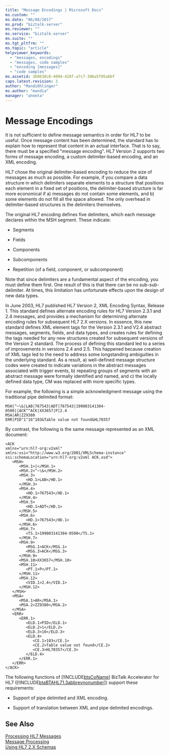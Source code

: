 ```yaml
---
title: "Message Encodings | Microsoft Docs"
ms.custom: ""
ms.date: "06/08/2017"
ms.prod: "biztalk-server"
ms.reviewer: ""
ms.service: "biztalk-server"
ms.suite: ""
ms.tgt_pltfrm: ""
ms.topic: "article"
helpviewer_keywords: 
  - "messages, encodings"
  - "messages, code samples"
  - "encoding [messages]"
  - "code samples"
ms.assetid: 360638c0-4094-428f-a7c7-306a5f95a6bf
caps.latest.revision: 3
author: "MandiOhlinger"
ms.author: "mandia"
manager: "anneta"
---
```

# Message Encodings
It is not sufficient to define message semantics in order for HL7 to be useful. Once message content has been determined, the standard has to explain how to represent that content in an actual interface. That is to say, there must be a specified "message encoding". HL7 Version 2 supports two forms of message encoding, a custom delimiter-based encoding, and an XML encoding.  
  
 HL7 chose the original delimiter-based encoding to reduce the size of messages as much as possible. For example, if you compare a data structure in which delimiters separate elements to a structure that positions each element in a fixed set of positions, the delimiter-based structure is far more economical if a) messages do not contain some elements, and b) some elements do not fill all the space allowed. The only overhead in delimiter-based structures is the delimiters themselves.  
  
 The original HL7 encoding defines five delimiters, which each message declares within the MSH segment. These indicate:  
  
-   Segments  
  
-   Fields  
  
-   Components  
  
-   Subcomponents  
  
-   Repetition (of a field, component, or subcomponent)  
  
 Note that since delimiters are a fundamental aspect of the encoding, you must define them first. One result of this is that there can be no sub-sub-delimiter. At times, this limitation has unfortunate effects upon the design of new data types.  
  
 In June 2003, HL7 published HL7 Version 2, XML Encoding Syntax, Release 1. This standard defines alternate encoding rules for HL7 Version 2.3.1 and 2.4 messages, and provides a mechanism for determining alternate encoding rules for subsequent HL7 2.X versions. In essence, this new standard defines XML element tags for the Version 2.3.1 and V2.4 abstract messages, segments, fields, and data types, and creates rules for defining the tags needed for any new structures created for subsequent versions of the Version 2 standard. The process of defining this standard led to a series of improvements in versions 2.4 and 2.5. This happened because creation of XML tags led to the need to address some longstanding ambiguities in the underlying standard. As a result, a) well-defined message structure codes were created to indicate variations in the abstract messages associated with trigger events, b) repeating groups of segments with an abstract message were formally identified and named, and c) the locally defined data type, CM was replaced with more specific types.  
  
 For example, the following is a simple acknowledgment message using the traditional pipe delimited format:  
  
```  
MSH|^~\&|LAB|767543|ADT|767543|199003141304-0500||ACK^^ACK|XX3657|P|2.4  
MSA|AR|ZZ9380  
ERR|PID^1^16^103&Table value not found&HL70357  
```  
  
 By contrast, the following is the same message represented as an XML document:  
  
```  
<ACK  
xmlns="urn:hl7-org:v2xml"  
xmlns:xsi="http://www.w3.org/2001/XMLSchema-instance"  
xsi:schemaLocation="urn:hl7-org:v2xml ACK.xsd">  
   <MSH>  
      <MSH.1>|</MSH.1>  
      <MSH.2>^~\&</MSH.2>  
      <MSH.3>  
         <HD.1>LAB</HD.1>  
      </MSH.3>  
      <MSH.4>  
         <HD.1>767543</HD.1>  
      </MSH.4>  
      <MSH.5>  
         <HD.1>ADT</HD.1>  
      </MSH.5>  
      <MSH.6>  
         <HD.1>767543</HD.1>  
      </MSH.6>  
      <MSH.7>  
         <TS.1>199003141304-0500</TS.1>  
      </MSH.7>  
      <MSH.9>  
         <MSG.1>ACK</MSG.1>  
         <MSG.3>ACK</MSG.3>  
      </MSH.9>  
      <MSH.10>XX3657</MSH.10>  
      <MSH.11>  
         <PT.1>P</PT.1>  
      </MSH.11>  
      <MSH.12>  
         <VID.1>2.4</VID.1>  
      </MSH.12>  
   </MSH>  
   <MSA>  
      <MSA.1>AR</MSA.1>  
      <MSA.2>ZZ9380</MSA.2>  
   </MSA>  
   <ERR>  
      <ERR.1>  
         <ELD.1>PID</ELD.1>  
         <ELD.2>1</ELD.2>  
         <ELD.3>16</ELD.3>  
         <ELD.4>  
            <CE.1>103</CE.1>  
            <CE.2>Table value not found</CE.2>  
            <CE.3>HL70357</CE.3>  
         </ELD.4>  
      </ERR.1>  
   </ERR>  
</ACK>  
```  
  
 The following functions of [!INCLUDE[btsCoName](../../includes/btsconame-md.md)] BizTalk Accelerator for HL7 ([!INCLUDE[btaBTAHL71.3abbrevnonumber](../../includes/btabtahl71-3abbrevnonumber-md.md)]) support these requirements:  
  
-   Support of pipe delimited and XML encoding.  
  
-   Support of translation between XML and pipe delimited encodings.  
  
## See Also  
 [Processing HL7 Messages](../../adapters-and-accelerators/accelerator-hl7/processing-hl7-messages.md)   
 [Message Processing](../../adapters-and-accelerators/accelerator-hl7/message-processing.md)   
 [Using HL7 2.X Schemas](../../adapters-and-accelerators/accelerator-hl7/using-hl7-2-x-schemas.md)